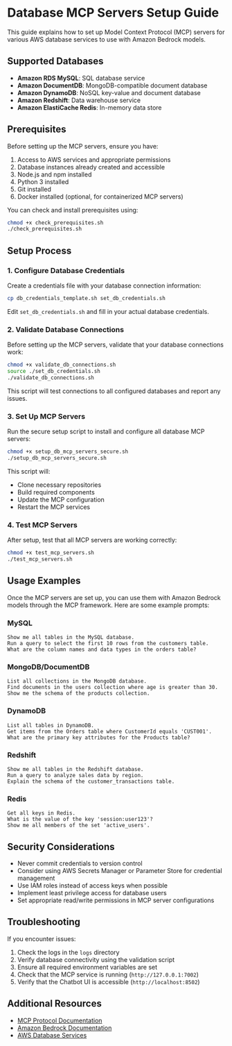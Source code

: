 # Database MCP Servers Setup Guide

This guide explains how to set up Model Context Protocol (MCP) servers for various AWS database services to use with Amazon Bedrock models.

## Supported Databases

- **Amazon RDS MySQL**: SQL database service
- **Amazon DocumentDB**: MongoDB-compatible document database
- **Amazon DynamoDB**: NoSQL key-value and document database
- **Amazon Redshift**: Data warehouse service
- **Amazon ElastiCache Redis**: In-memory data store

## Prerequisites

Before setting up the MCP servers, ensure you have:

1. Access to AWS services and appropriate permissions
2. Database instances already created and accessible
3. Node.js and npm installed
4. Python 3 installed
5. Git installed
6. Docker installed (optional, for containerized MCP servers)

You can check and install prerequisites using:

```bash
chmod +x check_prerequisites.sh
./check_prerequisites.sh
```

## Setup Process

### 1. Configure Database Credentials

Create a credentials file with your database connection information:

```bash
cp db_credentials_template.sh set_db_credentials.sh
```

Edit `set_db_credentials.sh` and fill in your actual database credentials.

### 2. Validate Database Connections

Before setting up the MCP servers, validate that your database connections work:

```bash
chmod +x validate_db_connections.sh
source ./set_db_credentials.sh
./validate_db_connections.sh
```

This script will test connections to all configured databases and report any issues.

### 3. Set Up MCP Servers

Run the secure setup script to install and configure all database MCP servers:

```bash
chmod +x setup_db_mcp_servers_secure.sh
./setup_db_mcp_servers_secure.sh
```

This script will:
- Clone necessary repositories
- Build required components
- Update the MCP configuration
- Restart the MCP services

### 4. Test MCP Servers

After setup, test that all MCP servers are working correctly:

```bash
chmod +x test_mcp_servers.sh
./test_mcp_servers.sh
```

## Usage Examples

Once the MCP servers are set up, you can use them with Amazon Bedrock models through the MCP framework. Here are some example prompts:

### MySQL

```
Show me all tables in the MySQL database.
Run a query to select the first 10 rows from the customers table.
What are the column names and data types in the orders table?
```

### MongoDB/DocumentDB

```
List all collections in the MongoDB database.
Find documents in the users collection where age is greater than 30.
Show me the schema of the products collection.
```

### DynamoDB

```
List all tables in DynamoDB.
Get items from the Orders table where CustomerId equals 'CUST001'.
What are the primary key attributes for the Products table?
```

### Redshift

```
Show me all tables in the Redshift database.
Run a query to analyze sales data by region.
Explain the schema of the customer_transactions table.
```

### Redis

```
Get all keys in Redis.
What is the value of the key 'session:user123'?
Show me all members of the set 'active_users'.
```

## Security Considerations

- Never commit credentials to version control
- Consider using AWS Secrets Manager or Parameter Store for credential management
- Use IAM roles instead of access keys when possible
- Implement least privilege access for database users
- Set appropriate read/write permissions in MCP server configurations

## Troubleshooting

If you encounter issues:

1. Check the logs in the `logs` directory
2. Verify database connectivity using the validation script
3. Ensure all required environment variables are set
4. Check that the MCP service is running (`http://127.0.0.1:7002`)
5. Verify that the Chatbot UI is accessible (`http://localhost:8502`)

## Additional Resources

- [MCP Protocol Documentation](https://github.com/modelcontextprotocol/servers)
- [Amazon Bedrock Documentation](https://docs.aws.amazon.com/bedrock/)
- [AWS Database Services](https://aws.amazon.com/products/databases/)
